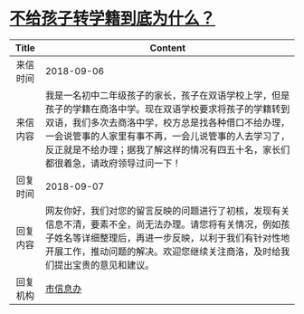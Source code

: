 # <a href="http://www.shangluo.gov.cn/zmhd/ldxxxx.jsp?urltype=leadermail.LeaderMailContentUrl&wbtreeid=1112&leadermailid=4905">不给孩子转学籍到底为什么？</a>
|Title|Content|
|:---:|---|
|来信时间|2018-09-06|
|来信内容|我是一名初中二年级孩子的家长，孩子在双语学校上学，但是孩子的学籍在商洛中学。现在双语学校要求将孩子的学籍转到双语，我们多次去商洛中学，校方总是找各种借口不给办理，一会说管事的人家里有事不再，一会儿说管事的人去学习了，反正就是不给办理；据我了解这样的情况有四五十名，家长们都很着急，请政府领导过问一下！|
|回复时间|2018-09-07|
|回复内容|网友你好，我们对您的留言反映的问题进行了初核，发现有关信息不清，要素不全，尚无法办理。请您将有关情况，例如孩子姓名等详细整理后，再进一步反映，以利于我们有针对性地开展工作，推动问题的解决。欢迎您继续关注商洛，及时给我们提出宝贵的意见和建议。|
|回复机构|<a href="../../categories/agencies/市信息办.md">市信息办</a>|
